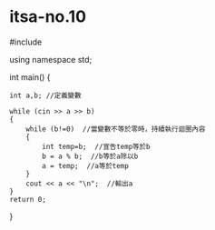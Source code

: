 # itsa-no.10
#include <iostream>
  
using namespace std;  
  
int main() 
{  
  
    int a,b; //定義變數 
  
    while (cin >> a >> b)  
    {  
        while (b!=0)  //當變數不等於零時，持續執行迴圈內容
        {  
            int temp=b;  //宣告temp等於b
            b = a % b;  //b等於a除以b
            a = temp;  //a等於temp
        }  
        cout << a << "\n";  //輸出a
    }  
    return 0;  
}  
